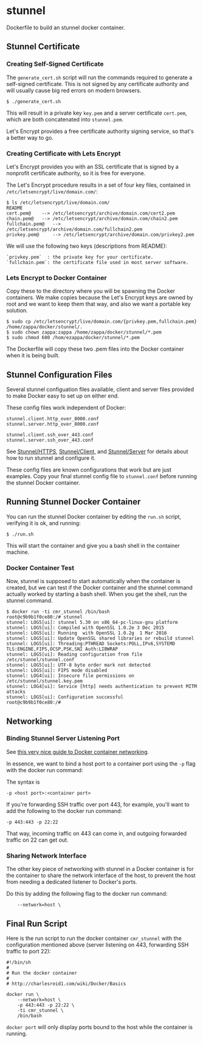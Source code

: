 # stunnel

Dockerfile to build an stunnel docker container.

## Stunnel Certificate

### Creating Self-Signed Certificate

The `generate_cert.sh` script will run the commands required to generate a self-signed certificate.
This is not signed by any certificate authority and will usually cause big red errors on modern browsers.

```plain
$ ./generate_cert.sh
```

This will result in a private key `key.pem` and a server certificate `cert.pem`,
which are both concatenated into `stunnel.pem`. 

Let's Encrypt provides a free certificate authority signing service, so that's a better way to go.

### Creating Certificate with Lets Encrypt

Let's Encrypt provides you with an SSL certificate that is signed by 
a nonprofit certificate authority, so it is free for everyone.

The Let's Encrypt procedure results in a set of four key files,
contained in `/etc/letsencrypt/live/domain.com/`:

```plain
$ ls /etc/letsencrypt/live/domain.com/
README
cert.pem@	 --> /etc/letsencrypt/archive/domain.com/cert2.pem
chain.pem@	 --> /etc/letsencrypt/archive/domain.com/chain2.pem
fullchain.pem@	 --> /etc/letsencrypt/archive/domain.com/fullchain2.pem
privkey.pem@	 --> /etc/letsencrypt/archive/domain.com/privkey2.pem
```

We will use the following two keys (descriptions from README): 

```plain
`privkey.pem`  : the private key for your certificate.
`fullchain.pem`: the certificate file used in most server software.
```

### Lets Encrypt to Docker Container

Copy these to the directory where you will be spawning the Docker containers. We make copies because the Let's Encrypt keys are owned by root and we want to keep them that way, and also we want a portable key solution.

```plain
$ sudo cp /etc/letsencrypt/live/domain.com/{privkey.pem,fullchain.pem} /home/zappa/docker/stunnel/.
$ sudo chown zappa:zappa /home/zappa/docker/stunnel/*.pem
$ sudo chmod 600 /hom/ezappa/docker/stunnel/*.pem
```

The Dockerfile will copy these two .pem files into the Docker container when it is being built.



## Stunnel Configuration Files

Several stunnel configuation files available, client and server files provided to make Docker easy to set up on either end.

These config files work independent of Docker:

```
stunnel.client.http_over_8000.conf
stunnel.server.http_over_8000.conf

stunnel.client.ssh_over_443.conf
stunnel.server.ssh_over_443.conf
```

See [Stunnel/HTTPS](https://charlesreid1.com/wiki/Stunnel/HTTPS), 
[Stunnel/Client](https://charlesreid1.com/wiki/Stunnel/Client), and 
[Stunnel/Server](https://charlesreid1.com/wiki/Stunnel/Server) for details about how to run stunnel and configure it.

These config files are known configurations that work but are just examples. 
Copy your final stunnel config file to `stunnel.conf` before running the stunnel Docker container.


## Running Stunnel Docker Container

You can run the stunnel Docker container by editing the `run.sh` script, verifying it is ok, and running:

```plain
$ ./run.sh
```

This will start the container and give you a bash shell in the container machine.

### Docker Container Test

Now, stunnel is supposed to start automatically when the container is created, but we can test if the Docker container and the stunnel command actually worked by starting a bash shell. When you get the shell, run the stunnel command.

```plain
$ docker run -ti cmr_stunnel /bin/bash
root@c9b9b1f0ce80:/# stunnel
stunnel: LOG5[ui]: stunnel 5.30 on x86_64-pc-linux-gnu platform
stunnel: LOG5[ui]: Compiled with OpenSSL 1.0.2e 3 Dec 2015
stunnel: LOG5[ui]: Running  with OpenSSL 1.0.2g  1 Mar 2016
stunnel: LOG5[ui]: Update OpenSSL shared libraries or rebuild stunnel
stunnel: LOG5[ui]: Threading:PTHREAD Sockets:POLL,IPv6,SYSTEMD TLS:ENGINE,FIPS,OCSP,PSK,SNI Auth:LIBWRAP
stunnel: LOG5[ui]: Reading configuration from file /etc/stunnel/stunnel.conf
stunnel: LOG5[ui]: UTF-8 byte order mark not detected
stunnel: LOG5[ui]: FIPS mode disabled
stunnel: LOG4[ui]: Insecure file permissions on /etc/stunnel/stunnel.key.pem
stunnel: LOG4[ui]: Service [http] needs authentication to prevent MITM attacks
stunnel: LOG5[ui]: Configuration successful
root@c9b9b1f0ce80:/#
```

## Networking

### Binding Stunnel Server Listening Port 

See [this very nice guide to Docker container networking](https://www.ctl.io/developers/blog/post/docker-networking-rules/).

In essence, we want to bind a host port to a container port using the `-p` flag with the docker run command:

The syntax is

```plain
-p <host port>:<container port>
```

If you're forwarding SSH traffic over port 443, for example, you'll want to add the following to the docker run command:

```plain
-p 443:443 -p 22:22
```

That way, incoming traffic on 443 can come in, and outgoing forwarded traffic on 22 can get out.


### Sharing Network Interface

The other key piece of networking with stunnel in a Docker container is for the container to share the network interface of the host,
to prevent the host from needing a dedicated listener to Docker's ports. 

Do this by adding the following flag to the docker run command:

```plain
	--network=host \
```


## Final Run Script

Here is the run script to run the docker container `cmr_stunnel` with the configuration mentioned above (server listening on 443, forwarding SSH traffic to port 22):

```
#!/bin/sh
#
# Run the docker container
#
# http://charlesreid1.com/wiki/Docker/Basics

docker run \
	--network=host \
	-p 443:443 -p 22:22 \
	-ti cmr_stunnel \
	/bin/bash
```

`docker port` will only display ports bound to the host while the container is running.

